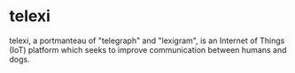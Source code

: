 # telexi
telexi, a portmanteau of "telegraph" and "lexigram", is an Internet of Things (IoT) platform which seeks to improve communication between humans and dogs.
